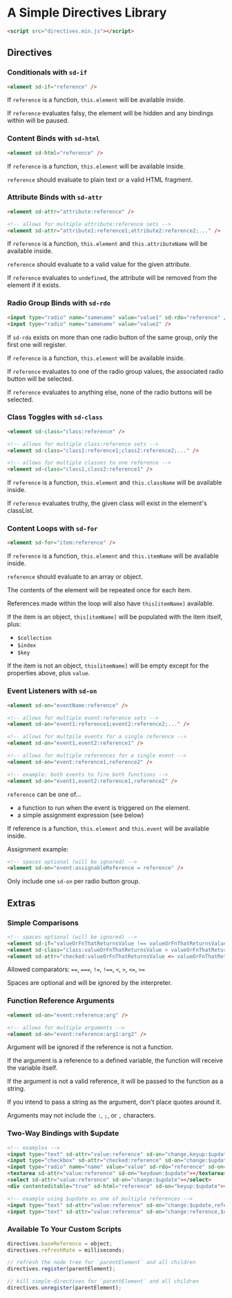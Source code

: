# A Simple Directives Library

```html
<script src="directives.min.js"></script>
```

## Directives

### Conditionals with `sd-if`

```html
<element sd-if="reference" />
```

If `reference` is a function, `this.element` will be available inside.

If `reference` evaluates falsy, the element will be hidden and any bindings within will be paused.

### Content Binds with `sd-html`

```html
<element sd-html="reference" />
```

If `reference` is a function, `this.element` will be available inside.

`reference` should evaluate to plain text or a valid HTML fragment.

### Attribute Binds with `sd-attr`

```html
<element sd-attr="attribute:reference" />

<!-- allows for multiple attribute:reference sets -->
<element sd-attr="attribute1:reference1;attribute2:reference2;..." />
```

If `reference` is a function, `this.element` and `this.attributeName` will be available inside.

`reference` should evaluate to a valid value for the given attribute.

If `reference` evaluates to `undefined`, the attribute will be removed from the element if it exists.

### Radio Group Binds with `sd-rdo`

```html
<input type="radio" name="samename" value="value1" sd-rdo="reference" />
<input type="radio" name="samename" value="value2" />
```

If `sd-rdo` exists on more than one radio button of the same group, only the first one will register.

If `reference` is a function, `this.element` will be available inside.

If `reference` evaluates to one of the radio group values, the associated radio button will be selected.

If `reference` evaluates to anything else, none of the radio buttons will be selected.

### Class Toggles with `sd-class`

```html
<element sd-class="class:reference" />

<!-- allows for multiple class:reference sets -->
<element sd-class="class1:reference1;class2:reference2;..." />

<!-- allows for multiple classes to one reference -->
<element sd-class="class1,class2:reference1" />
```

If `reference` is a function, `this.element` and `this.className` will be available inside.

If `reference` evaluates truthy, the given class will exist in the element's classList.

### Content Loops with `sd-for`

```html
<element sd-for="item:reference" />
```

If `reference` is a function, `this.element` and `this.itemName` will be available inside.

`reference` should evaluate to an array or object.

The contents of the element will be repeated once for each item.

References made within the loop will also have `this[itemName]` available.

If the item is an object, `this[itemName]` will be populated with the item itself, plus:

-   `$collection`
-   `$index`
-   `$key`

If the item is not an object, `this[itemName]` will be empty except for the properties above, plus `value`.

### Event Listeners with `sd-on`

```html
<element sd-on="eventName:reference" />

<!-- allows for multiple event:reference sets -->
<element sd-on="event1:reference1;event2:reference2;..." />

<!-- allows for multpile events for a single reference -->
<element sd-on="event1,event2:reference1" />

<!-- allows for multiple references for a single event -->
<element sd-on="event:reference1,reference2" />

<!-- example: both events to fire both functions -->
<element sd-on="event1,event2:reference1,reference2" />
```

`reference` can be one of...

-   a function to run when the event is triggered on the element.
-   a simple assignment expression (see below)

If reference is a function, `this.element` and `this.event` will be available inside.

Assignment example:

```html
<!-- spaces optional (will be ignored) -->
<element sd-on="event:assignableReference = reference" />
```

Only include one `sd-on` per radio button group.

## Extras

### Simple Comparisons

```html
<!-- spaces optional (will be ignored) -->
<element sd-if="valueOrFnThatReturnsValue !== valueOrFnThatReturnsValue" />
<element sd-class="class:valueOrFnThatReturnsValue > valueOrFnThatReturnsValue" />
<element sd-attr="checked:valueOrFnThatReturnsValue <= valueOrFnThatReturnsValue" />
```

Allowed comparators: `==`, `===`, `!=`, `!==`, `<`, `>`, `<=`, `>=`

Spaces are optional and will be ignored by the interpreter.

### Function Reference Arguments

```html
<element sd-on="event:reference:arg" />

<!-- allows for multiple arguments -->
<element sd-on="event:reference:arg1:arg2" />
```

Argument will be ignored if the reference is not a function.

If the argument is a reference to a defined variable, the function will receive the variable itself.

If the argument is not a valid reference, it will be passed to the function as a string.

If you intend to pass a string as the argument, don't place quotes around it.

Arguments may not include the `:`, `;`, or `,` characters.

### Two-Way Bindings with \$update

```html
<!-- examples -->
<input type="text" sd-attr="value:reference" sd-on="change,keyup:$update" />
<input type="checkbox" sd-attr="checked:reference" sd-on="change:$update" />
<input type="radio" name="name" value="value" sd-rdo="reference" sd-on="change:$update" />
<textarea sd-attr="value:reference" sd-on="keydown:$update"></textarea>
<select sd-attr="value:reference" sd-on="change:$update"></select>
<div contenteditable="true" sd-html="reference" sd-on="keyup:$update"></div>

<!-- example using $update as one of multiple references -->
<input type="text" sd-attr="value:reference" sd-on="change:$update,reference" />
<input type="text" sd-attr="value:reference" sd-on="change:reference,$update,..." />
```

### Available To Your Custom Scripts

```javascript
directives.baseReference = object;
directives.refreshRate = milliseconds;

// refresh the node tree for `parentElement` and all children
directives.register(parentElement);

// kill simple-directives for `parentElement` and all children
directives.unregister(parentElement);
```
